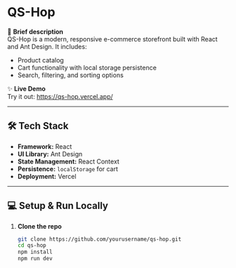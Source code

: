 # QS-Hop

🎯 **Brief description**  
QS-Hop is a modern, responsive e-commerce storefront built with React and Ant Design. It includes:
- Product catalog
- Cart functionality with local storage persistence
- Search, filtering, and sorting options

✨ **Live Demo**  
Try it out: https://qs-hop.vercel.app/

---

## 🛠️ Tech Stack
- **Framework:** React
- **UI Library:** Ant Design
- **State Management:** React Context
- **Persistence:** `localStorage` for cart
- **Deployment:** Vercel

---

## 💻 Setup & Run Locally

1. **Clone the repo**
   ```bash
   git clone https://github.com/yourusername/qs-hop.git
   cd qs-hop
   npm install
   npm run dev
